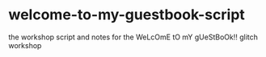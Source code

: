 # welcome-to-my-guestbook-script
the workshop script and notes for the WeLcOmE tO mY gUeStBoOk!! glitch workshop
